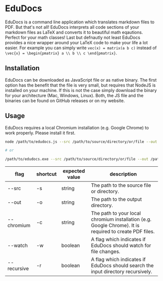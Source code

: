 # EduDocs

EduDocs is a command line application which translates markdown files to PDF. But that's not all! EduDocs interprets all code sections of your markdown files as LaTeX and converts it to beautiful math eqautions. 
Perfect for your math classes! Last but defnautly not least EduDocs provides a nice wrapper around your LaTeX code to make your life a lot easier. For example you can simply write `vec(x) = matrix(a b c)` instead 
of `\vec{x} = \begin{pmatrix} a \\ b \\ c \end{pmatrix}`. 

## Installation 

EduDocs can be downloaded as JavaScript file or as native binary. The first option has the benefit that the file is very small, but requires that NodeJS is installed on your machine.
If this is not the case simply download the binary for your architecture (Mac, Windows, Linux). Both, the JS file and the binaries can be found on GitHub releases or on my website.

## Usage 

EduDocs requires a local Chromium installation (e.g. Google Chrome) to work properly. Please install it first. 

```sh
node /path/to/edudocs.js --src /path/to/source/directory/or/file --out /path/to/out/directory -chromium /path/to/chrome.exe --watch --recursive

# or

/path/to/edudocs.exe --src /path/to/source/directory/or/file --out /path/to/out/directory -chromium /path/to/chrome.exe --watch --recursive
```

| flag | shortcut | expected value | description |
| ---- | -------- | -------------- | ----------- |
| --src | -s | string | The path to the source file or directory. |
| --out | -o | string | The path to the output directory. |
| --chromium | -c | string | The path to your local chromium installation (e.g. Google Chrome). It is required to create PDF files. |
| --watch | -w | boolean | A flag which indicates if EduDocs should watch for file changes. |
| --recursive | -r | boolean | A flag which indicates if EduDocs should search the input directory recursively. |